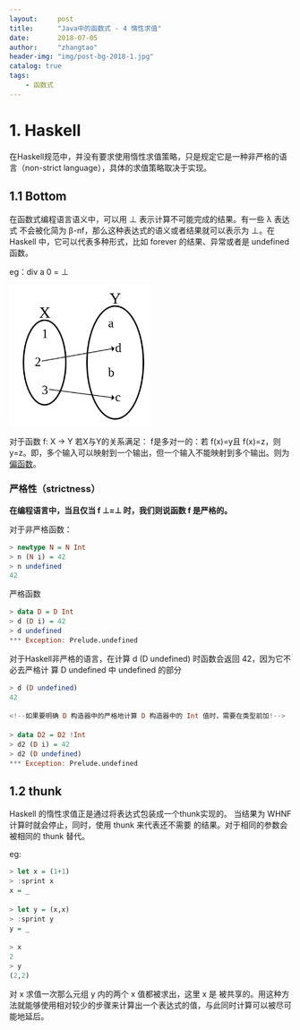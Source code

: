 ```yaml
---
layout:     post
title:      "Java中的函数式 - 4 惰性求值"
date:       2018-07-05
author:     "zhangtao"
header-img: "img/post-bg-2018-1.jpg"
catalog: true
tags:
    - 函数式
---
```


# 1. Haskell

在Haskell规范中，并没有要求使用惰性求值策略，只是规定它是一种非严格的语言（non-strict language），具体的求值策略取决于实现。

## 1.1 Bottom

在函数式编程语言语义中，可以用 ⊥ 表示计算不可能完成的结果。有一些 λ 表达式 不会被化简为 β-nf，那么这种表达式的语义或者结果就可以表示为 ⊥。在 Haskell 中，它可以代表多种形式，比如 forever 的结果、异常或者是 undefined 函数。

eg：div a 0 = ⊥

<img src="/img/in-post/function_4_1.png" width="50%" height="50%">

对于函数 f: X → Y 
若X与Y的关系满足： f是多对一的：若 f(x)=y且 f(x)=z，则 y=z。即，多个输入可以映射到一个输出，但一个输入不能映射到多个输出。则为[偏函数](https://en.wikipedia.org/wiki/Partial_function)。

### 严格性（strictness）

**在编程语言中，当且仅当 f ⊥=⊥ 时，我们则说函数 f 是严格的。**

对于非严格函数：

``` haskell
> newtype N = N Int
> n (N i) = 42
> n undefined
42
```

严格函数

``` haskell
> data D = D Int
> d (D i) = 42
> d undefined
*** Exception: Prelude.undefined
```

对于Haskell非严格的语言，在计算 d (D undefined) 时函数会返回 42，因为它不必去严格计 算 D undefined 中 undefined 的部分

``` haskell
> d (D undefined)
42 

<!--如果要明确 D 构造器中的严格地计算 D 构造器中的 Int 值时，需要在类型前加!-->

> data D2 = D2 !Int
> d2 (D i) = 42
> d2 (D undefined)
*** Exception: Prelude.undefined
```

## 1.2 thunk

Haskell 的惰性求值正是通过将表达式包装成一个thunk实现的。
当结果为 WHNF 计算时就会停止，同时，使用 thunk 来代表还不需要 的结果。对于相同的参数会被相同的 thunk 替代。

eg: 

```haskell
> let x = (1+1)
> :sprint x
x = _

> let y = (x,x)
> :sprint y
y = _

> x
2
> y
(2,2)
```

对 x 求值一次那么元组 y 内的两个 x 值都被求出，这里 x 是 被共享的。用这种方法就能够使用相对较少的步骤来计算出一个表达式的值，与此同时计算可以被尽可能地延后。


